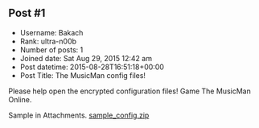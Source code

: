## Post #1
- Username: Bakach
- Rank: ultra-n00b
- Number of posts: 1
- Joined date: Sat Aug 29, 2015 12:42 am
- Post datetime: 2015-08-28T16:51:18+00:00
- Post Title: The MusicMan config files!

Please help open the encrypted configuration files! 
Game The MusicMan Online.

Sample in Attachments.
[sample_config.zip](https://xentaxbackup.github.io/file/9647_sample_config.zip)
